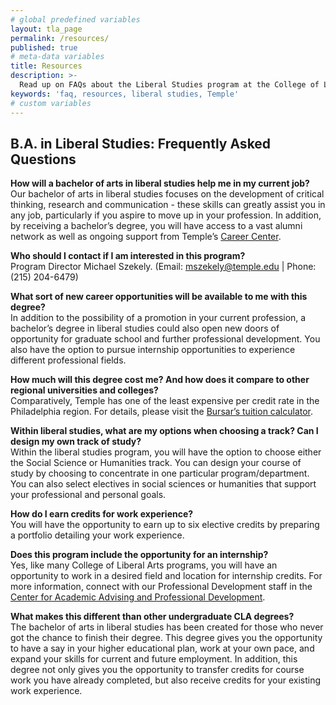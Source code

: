```yaml
---
# global predefined variables
layout: tla_page
permalink: /resources/
published: true
# meta-data variables
title: Resources
description: >-
  Read up on FAQs about the Liberal Studies program at the College of Liberal Arts at Temple University.
keywords: 'faq, resources, liberal studies, Temple'  
# custom variables
---
```

## B.A. in Liberal Studies: Frequently Asked Questions

**How will a bachelor of arts in liberal studies help me in my current job?** <br>
Our bachelor of arts in liberal studies focuses on the development of critical thinking, research and communication - these skills can greatly assist you in any job, particularly if you aspire to move up in your profession. In addition, by receiving a bachelor’s degree, you will have access to a vast alumni network as well as ongoing support from Temple’s [Career Center](http://www.temple.edu/provost/careercenter/).

**Who should I contact if I am interested in this program?** <br>
Program Director Michael Szekely. (Email: [mszekely@temple.edu](mailto:mszekely@temple.edu) | Phone: (215) 204-6479)

**What sort of new career opportunities will be available to me with this degree?** <br>
In addition to the possibility of a promotion in your current profession, a bachelor’s degree in liberal studies could also open new doors of opportunity for graduate school and further professional development. You also have the option to pursue internship opportunities to experience different professional fields.

**How much will this degree cost me? And how does it compare to other regional universities and colleges?** <br>
Comparatively, Temple has one of the least expensive per credit rate in the Philadelphia region. For details, please visit the [Bursar’s tuition calculator](http://bursar.temple.edu/tuition-and-fees/tuition-rates).

**Within liberal studies, what are my options when choosing a track? Can I design my own track of study?** <br>
Within the liberal studies program, you will have the option to choose either the Social Science or Humanities track. You can design your course of study by choosing to concentrate in one particular program/department. You can also select electives in social sciences or humanities that support your professional and personal goals.

**How do I earn credits for work experience?** <br>
You will have the opportunity to earn up to six elective credits by preparing a portfolio detailing your work experience.

**Does this program include the opportunity for an internship?** <br>
Yes, like many College of Liberal Arts programs, you will have an opportunity to work in a desired field and location for internship credits. For more information, connect with our Professional Development staff in the [Center for Academic Advising and Professional Development](https://liberalarts.temple.edu/advising/professional-development).

**What makes this different than other undergraduate CLA degrees?** <br>
The bachelor of arts in liberal studies has been created for those who never got the chance to finish their degree. This degree gives you the opportunity to have a say in your higher educational plan, work at your own pace, and expand your skills for current and future employment. In addition, this degree not only gives you the opportunity to transfer credits for course work you have already completed, but also receive credits for your existing work experience.
